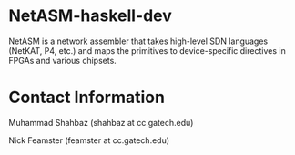 NetASM-haskell-dev
==================
NetASM is a network assembler that takes high-level SDN languages (NetKAT, P4, etc.) and maps the primitives to device-specific directives in FPGAs and various chipsets.

Contact Information
===================
Muhammad Shahbaz (shahbaz  at cc.gatech.edu)

Nick Feamster    (feamster at cc.gatech.edu)
